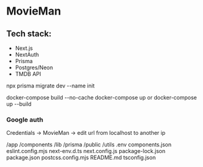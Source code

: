 # MovieMan

## Tech stack:
- Next.js
- NextAuth
- Prisma
- Postgres/Neon
- TMDB API


npx prisma migrate dev --name init


docker-compose build --no-cache
docker-compose up
or
docker-compose up --build


### Google auth

Credentials -> MovieMan -> edit url from localhost to another ip


/app
/components
/lib
/prisma
/public
/utils
.env
components.json
eslint.config.mjs
next-env.d.ts
next.config.js
package-lock.json
package.json
postcss.config.mjs
README.md
tsconfig.json

